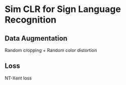 # Sim CLR for Sign Language Recognition

## Data Augmentation

Random cropping + Random color distortion

## Loss

NT-Xent loss
